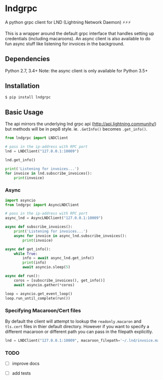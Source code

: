 # lndgrpc
A python grpc client for LND (Lightning Network Daemon) ⚡⚡⚡

This is a wrapper around the default grpc interface that handles setting up credentials (including macaroons). An async client is also available to do fun async stuff like listening for invoices in the background. 

## Dependencies
Python 2.7, 3.4+
Note: the async client is only available for Python 3.5+

## Installation
```bash
$ pip install lndgrpc
```

## Basic Usage
The api mirrors the underlying lnd grpc api (http://api.lightning.community/) but methods will be in pep8 style. ie. `.GetInfo()` becomes `.get_info()`.

```python
from lndgrpc import LNDClient

# pass in the ip-address with RPC port
lnd = LNDClient("127.0.0.1:10009")

lnd.get_info()

print('Listening for invoices...')
for invoice in lnd.subscribe_invoices():
    print(invoice)
```

### Async

```python
import asyncio
from lndgrpc import AsyncLNDClient

# pass in the ip-address with RPC port
async_lnd = AsyncLNDClient("127.0.0.1:10009")

async def subscribe_invoices():
    print('Listening for invoices...')
    async for invoice in async_lnd.subscribe_invoices():
        print(invoice)

async def get_info():
    while True:
        info = await async_lnd.get_info()
        print(info)
        await asyncio.sleep(5)

async def run():
    coros = [subscribe_invoices(), get_info()]
    await asyncio.gather(*coros)

loop = asyncio.get_event_loop()
loop.run_until_complete(run())
```

### Specifying Macaroon/Cert files
By default the client will attempt to lookup the `readonly.macaron` and `tls.cert` files in thier default directory. 
However if you want to specify a different macaroon or different path you can pass in the filepath explicitly.

```python
lnd = LNDClient("127.0.0.1:10009", macaroon_filepath='~/.lnd/invoice.macaroon', cert_filepath='path/to/tls.cert')
```


### TODO
- [ ] improve docs
- [ ] add tests

